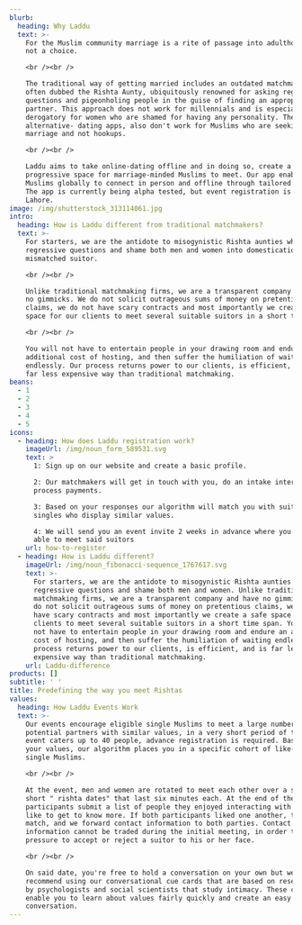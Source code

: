 ```yaml
---
blurb:
  heading: Why Laddu
  text: >-
    For the Muslim community marriage is a rite of passage into adulthood and
    not a choice.

    <br /><br />

    The traditional way of getting married includes an outdated matchmaker,
    often dubbed the Rishta Aunty, ubiquitously renowned for asking regressive
    questions and pigeonholing people in the guise of finding an appropriate
    partner. This approach does not work for millennials and is especially
    derogatory for women who are shamed for having any personality. The
    alternative- dating apps, also don't work for Muslims who are seeking
    marriage and not hookups.

    <br /><br />

    Laddu aims to take online-dating offline and in doing so, create a
    progressive space for marriage-minded Muslims to meet. Our app enables
    Muslims globally to connect in person and offline through tailored events.
    The app is currently being alpha tested, but event registration is open for
    Lahore.
image: /img/shutterstock_313114061.jpg
intro:
  heading: How is Laddu different from traditional matchmakers?
  text: >-
    For starters, we are the antidote to misogynistic Rishta aunties who ask
    regressive questions and shame both men and women into domestication with a
    mismatched suitor.

    <br /><br />

    Unlike traditional matchmaking firms, we are a transparent company and have
    no gimmicks. We do not solicit outrageous sums of money on pretentious
    claims, we do not have scary contracts and most importantly we create a safe
    space for our clients to meet several suitable suitors in a short time span.

    <br /><br />

    You will not have to entertain people in your drawing room and endure an
    additional cost of hosting, and then suffer the humiliation of waiting
    endlessly. Our process returns power to our clients, is efficient, and is
    far less expensive way than traditional matchmaking.
beans:
  - 1
  - 2
  - 3
  - 4
  - 5
icons:
  - heading: How does Laddu registration work?
    imageUrl: /img/noun_form_589531.svg
    text: >
      1: Sign up on our website and create a basic profile.  

      2: Our matchmakers will get in touch with you, do an intake interview and
      process payments.  

      3: Based on your responses our algorithm will match you with suitable
      singles who display similar values.  

      4: We will send you an event invite 2 weeks in advance where you will be
      able to meet said suitors
    url: how-to-register
  - heading: How is Laddu different?
    imageUrl: /img/noun_fibonacci-sequence_1767617.svg
    text: >-
      For starters, we are the antidote to misogynistic Rishta aunties who ask
      regressive questions and shame both men and women. Unlike traditional
      matchmaking firms, we are a transparent company and have no gimmicks. We
      do not solicit outrageous sums of money on pretentious claims, we do not
      have scary contracts and most importantly we create a safe space for our
      clients to meet several suitable suitors in a short time span. You will
      not have to entertain people in your drawing room and endure an additional
      cost of hosting, and then suffer the humiliation of waiting endlessly. Our
      process returns power to our clients, is efficient, and is far less
      expensive way than traditional matchmaking.
    url: Laddu-difference
products: []
subtitle: ' '
title: Predefining the way you meet Rishtas
values:
  heading: How Laddu Events Work
  text: >-
    Our events encourage eligible single Muslims to meet a large number of
    potential partners with similar values, in a very short period of time. Each
    event caters up to 40 people, advance registration is required. Based on
    your values, our algorithm places you in a specific cohort of like-minded
    single Muslims.

    <br /><br />

    At the event, men and women are rotated to meet each other over a series of
    short " rishta dates" that last six minutes each. At the end of the event,
    participants submit a list of people they enjoyed interacting with and would
    like to get to know more. If both participants liked one another, there is a
    match, and we forward contact information to both parties. Contact
    information cannot be traded during the initial meeting, in order to reduce
    pressure to accept or reject a suitor to his or her face.

    <br /><br />

    On said date, you're free to hold a conversation on your own but we highly
    recommend using our conversational cue cards that are based on research done
    by psychologists and social scientists that study intimacy. These cards
    enable you to learn about values fairly quickly and create an easy flow of
    conversation.
---
```


